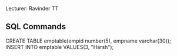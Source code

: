 Lecturer: Ravinder TT

## SQL Commands

CREATE TABLE emptable(empid number(5), empname varchar(30)); <br>
INSERT INTO emptable VALUES(3, "Harsh"); <br>
